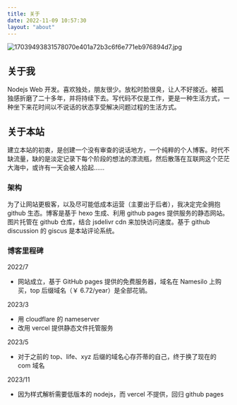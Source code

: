 ```yaml
---
title: 关于
date: 2022-11-09 10:57:30
layout: "about"
---
```


![17039493831578070e401a72b3c6f6e771eb976894d7.jpg](https://fastly.jsdelivr.net/gh/li199-code/blog-img-2@main/17039493831578070e401a72b3c6f6e771eb976894d7.jpg)

## 关于我

Nodejs Web 开发。喜欢独处，朋友很少。放松时脸很臭，让人不好接近。被孤独感折磨了二十多年，并将持续下去。写代码不仅是工作，更是一种生活方式，一种坐下来花时间以不说话的状态享受解决问题过程的生活方式。

## 关于本站

建立本站的初衷，是创建一个没有审查的说话地方，一个纯粹的个人博客。时代不缺流量，缺的是淡定记录下每个阶段的想法的漂流瓶，然后散落在互联网这个茫茫大海中，或许有一天会被人拾起……

### 架构

为了让网站更极客，以及尽可能低成本运营（主要出于后者），我决定完全拥抱 github 生态。博客是基于 hexo 生成、利用 github pages 提供服务的静态网站。图片托管在 github 仓库，结合 jsdelivr cdn 来加快访问速度。基于 github discussion 的 giscus 是本站评论系统。

### 博客里程碑

2022/7

- 网站成立，基于 GitHub pages 提供的免费服务器，域名在 Namesilo 上购买，top 后缀域名（￥ 6.72/year）是全部花销。

2023/3

- 用 cloudflare 的 nameserver
- 改用 vercel 提供静态文件托管服务

2023/5

- 对于之前的 top、life、xyz 后缀的域名心存芥蒂的自己，终于换了现在的 com 域名

2023/11

- 因为样式解析需要低版本的 nodejs，而 vercel 不提供，回归 github pages
